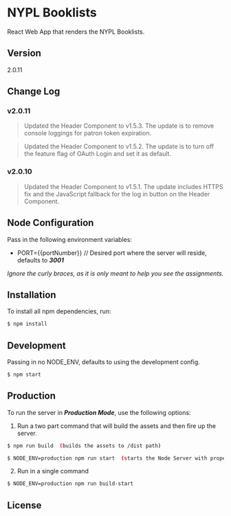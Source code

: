 # NYPL Booklists

React Web App that renders the NYPL Booklists.

## Version
2.0.11

## Change Log

### v2.0.11
> Updated the Header Component to v1.5.3. The update is to remove console loggings for patron token expiration.

> Updated the Header Component to v1.5.2. The update is to turn off the feature flag of OAuth Login and set it as default.

### v2.0.10
> Updated the Header Component to v1.5.1. The update includes HTTPS fix and the JavaScript fallback for the log in button on the Header Component.

## Node Configuration
Pass in the following environment variables:  

* PORT={{portNumber}} // Desired port where the server will reside, defaults to ***3001***

*Ignore the curly braces, as it is only meant to help you see the assignments.*  

## Installation
To install all npm dependencies, run:
```sh
$ npm install
```

## Development
Passing in no NODE_ENV, defaults to using the development config.
```sh
$ npm start
```

## Production
To run the server in ***Production Mode***, use the following options:

1) Run a two part command that will build the assets and then fire up the server.

```sh
$ npm run build  (builds the assets to /dist path)
```

```sh
$ NODE_ENV=production npm run start  (starts the Node Server with proper environment) 
```

2) Run in a single command
```sh
$ NODE_ENV=production npm run build-start
```


License
----